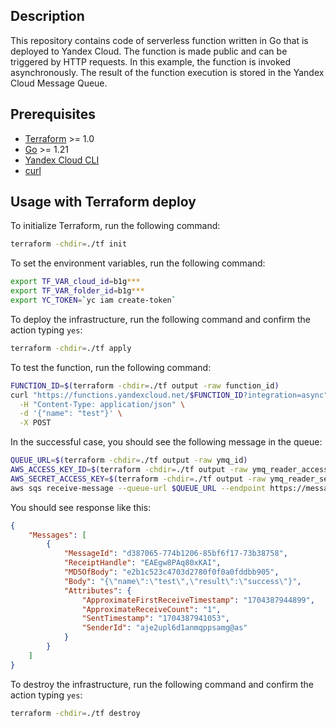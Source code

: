 ## Description

This repository contains code of serverless function written in Go that is deployed to Yandex Cloud.
The function is made public and can be triggered by HTTP requests. In this example, the function
is invoked asynchronously. The result of the function execution is stored in the Yandex Cloud Message Queue.

## Prerequisites

* [Terraform](https://www.terraform.io/downloads.html) >= 1.0
* [Go](https://golang.org/doc/install) >= 1.21
* [Yandex Cloud CLI](https://cloud.yandex.ru/docs/cli/quickstart)
* [curl](https://curl.se/download.html)

## Usage with Terraform deploy

To initialize Terraform, run the following command:

```bash
terraform -chdir=./tf init
```

To set the environment variables, run the following command:

```bash
export TF_VAR_cloud_id=b1g***
export TF_VAR_folder_id=b1g***
export YC_TOKEN=`yc iam create-token`
```

To deploy the infrastructure, run the following command and confirm the action typing `yes`:

```bash
terraform -chdir=./tf apply
```

To test the function, run the following command:

```bash
FUNCTION_ID=$(terraform -chdir=./tf output -raw function_id)
curl "https://functions.yandexcloud.net/$FUNCTION_ID?integration=async" \
  -H "Content-Type: application/json" \
  -d '{"name": "test"}' \
  -X POST
```

In the successful case, you should see the following message in the queue:

```bash
QUEUE_URL=$(terraform -chdir=./tf output -raw ymq_id)
AWS_ACCESS_KEY_ID=$(terraform -chdir=./tf output -raw ymq_reader_access_key)
AWS_SECRET_ACCESS_KEY=$(terraform -chdir=./tf output -raw ymq_reader_secret_key)
aws sqs receive-message --queue-url $QUEUE_URL --endpoint https://message-queue.api.cloud.yandex.net
```

You should see response like this:
```json
{
    "Messages": [
        {
            "MessageId": "d387065-774b1206-85bf6f17-73b38758",
            "ReceiptHandle": "EAEgw8PAq80xKAI",
            "MD5OfBody": "e2b1c523c4703d2780f0f0a0fddbb905",
            "Body": "{\"name\":\"test\",\"result\":\"success\"}",
            "Attributes": {
                "ApproximateFirstReceiveTimestamp": "1704387944899",
                "ApproximateReceiveCount": "1",
                "SentTimestamp": "1704387941053",
                "SenderId": "aje2upl6d1anmqppsamg@as"
            }
        }
    ]
}
```

To destroy the infrastructure, run the following command and confirm the action typing `yes`:

```bash
terraform -chdir=./tf destroy
```